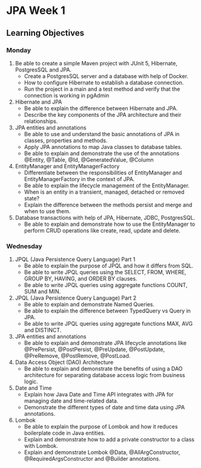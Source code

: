 # JPA Week 1

## Learning Objectives

### Monday

1. Be able to create a simple Maven project with JUnit 5, Hibernate, PostgresSQL and JPA.
    - Create a PostgresSQL server and a database with help of Docker.
    - How to configure Hibernate to establish a database connection.
    - Run the project in a main and a test method and verify that the connection is working in pgAdmin
2. Hibernate and JPA
    - Be able to explain the difference between Hibernate and JPA.
    - Describe the key components of the JPA architecture and their relationships.
3. JPA entities and annotations
    - Be able to use and understand the basic annotations of JPA in classes, properties and methods.
    - Apply JPA annotations to map Java classes to database tables.
    - Be able to explain and demonstrate the use of the annotations @Entity, @Table, @Id, @GeneratedValue, @Column 
4. EntityManager and EntityManagerFactory
    - Differentiate between the responsibilities of EntityManager and EntityManagerFactory in the context of JPA.
    - Be able to explain the lifecycle management of the EntityManager.
    - When is an entity in a transient, managed, detached or removed state?
    - Explain the difference between the methods persist and merge and when to use them.
5. Database transactions with help of JPA, Hibernate, JDBC, PostgresSQL.
    - Be able to explain and demonstrate how to use the EntityManager to perform CRUD operations like create, read, update and delete.


### Wednesday

1. JPQL (Java Persistence Query Language) Part 1
    - Be able to explain the purpose of JPQL and how it differs from SQL.
    - Be able to write JPQL queries using the SELECT, FROM, WHERE, GROUP BY, HAVING, and ORDER BY clauses.
    - Be able to write JPQL queries using aggregate functions COUNT, SUM and MIN.
2. JPQL (Java Persistence Query Language) Part 2
    - Be able to explain and demonstrate Named Queries.
    - Be able to explain the difference between TypedQuery vs Query in JPA.
    - Be able to write JPQL queries using aggregate functions MAX, AVG and DISTINCT.
3. JPA entities and annotations
    - Be able to explain and demonstrate JPA lifecycle annotations like @PrePersist, @PostPersist, @PreUpdate, @PostUpdate, @PreRemove, @PostRemove, @PostLoad.
4. Data Access Object (DAO) Architecture
    - Be able to explain and demonstrate the benefits of using a DAO architecture for separating database access logic from business logic. 
5. Date and Time
    - Explain how Java Date and Time API integrates with JPA for managing date and time-related data.
    - Demonstrate the different types of date and time data using JPA annotations.
6. Lombok
    - Be able to explain the purpose of Lombok and how it reduces boilerplate code in Java entities.
    - Explain and demonstrate how to add a private constructor to a class with Lombok.
    - Explain and demonstrate Lombok @Data, @AllArgConstructor, @RequiredArgsConstructor and @Builder annotations.